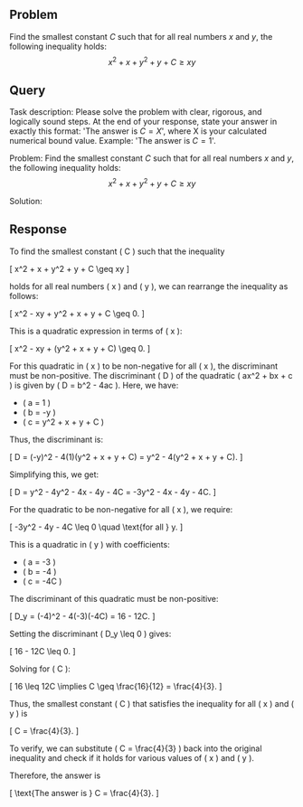 ## Problem

Find the smallest constant $C$ such that for all real numbers $x$ and $y$, the following inequality holds:
$$
x^2 + x + y^2 + y + C \geq x y
$$

## Query

Task description: Please solve the problem with clear, rigorous, and logically sound steps. At the end of your response, state your answer in exactly this format: 'The answer is $C=X$', where X is your calculated numerical bound value. Example: 'The answer is $C=1$'.

Problem: Find the smallest constant $C$ such that for all real numbers $x$ and $y$, the following inequality holds:
$$
x^2 + x + y^2 + y + C \geq x y
$$

Solution:

## Response

To find the smallest constant \( C \) such that the inequality 

\[
x^2 + x + y^2 + y + C \geq xy
\]

holds for all real numbers \( x \) and \( y \), we can rearrange the inequality as follows:

\[
x^2 - xy + y^2 + x + y + C \geq 0.
\]

This is a quadratic expression in terms of \( x \):

\[
x^2 - xy + (y^2 + x + y + C) \geq 0.
\]

For this quadratic in \( x \) to be non-negative for all \( x \), the discriminant must be non-positive. The discriminant \( D \) of the quadratic \( ax^2 + bx + c \) is given by \( D = b^2 - 4ac \). Here, we have:

- \( a = 1 \)
- \( b = -y \)
- \( c = y^2 + x + y + C \)

Thus, the discriminant is:

\[
D = (-y)^2 - 4(1)(y^2 + x + y + C) = y^2 - 4(y^2 + x + y + C).
\]

Simplifying this, we get:

\[
D = y^2 - 4y^2 - 4x - 4y - 4C = -3y^2 - 4x - 4y - 4C.
\]

For the quadratic to be non-negative for all \( x \), we require:

\[
-3y^2 - 4y - 4C \leq 0 \quad \text{for all } y.
\]

This is a quadratic in \( y \) with coefficients:

- \( a = -3 \)
- \( b = -4 \)
- \( c = -4C \)

The discriminant of this quadratic must be non-positive:

\[
D_y = (-4)^2 - 4(-3)(-4C) = 16 - 12C.
\]

Setting the discriminant \( D_y \leq 0 \) gives:

\[
16 - 12C \leq 0.
\]

Solving for \( C \):

\[
16 \leq 12C \implies C \geq \frac{16}{12} = \frac{4}{3}.
\]

Thus, the smallest constant \( C \) that satisfies the inequality for all \( x \) and \( y \) is 

\[
C = \frac{4}{3}.
\]

To verify, we can substitute \( C = \frac{4}{3} \) back into the original inequality and check if it holds for various values of \( x \) and \( y \). 

Therefore, the answer is 

\[
\text{The answer is } C = \frac{4}{3}.
\]